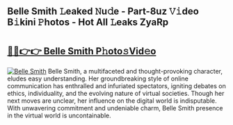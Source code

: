 ## Belle Smith 𝙻eaked 𝙽u𝚍e - Part-8uz 𝚅𝚒deo B𝚒kini 𝙿hotos - Hot All 𝙻eaks ZyaRp

# <h2><a href="http://ld40ae.urlbe.top/?page=Belle+Smith">🔗🔗👉👉 Belle Smith P𝚑oto𝚜Vid𝚎o</a></h2>

[![Belle Smith](https://i.imgur.com/eBuTRDB.gif)](http://ld40ae.urlbe.top/?page=Belle+Smith)
Belle Smith, a multifaceted and thought-provoking character, eludes easy understanding. Her groundbreaking style of online communication has enthralled and infuriated spectators, igniting debates on ethics, individuality, and the evolving nature of virtual societies. Though her next moves are unclear, her influence on the digital world is indisputable. With unwavering commitment and undeniable charm, Belle Smith presence in the virtual world is uncontainable.
